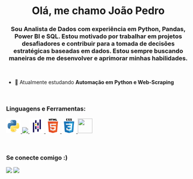 <h1 align="center">Olá, me chamo João Pedro</h1>
<h3 align="center">Sou Analista de Dados com experiência em Python, Pandas, Power BI e SQL. Estou motivado por trabalhar em projetos desafiadores e contribuir para a tomada de decisões estratégicas baseadas em dados. Estou sempre buscando maneiras de me desenvolver e aprimorar minhas habilidades.</h3><br />

- 🌱 Atualmente estudando **Automação em Python e Web-Scraping**
<br />

<h3 align="left">Linguagens e Ferramentas:</h3>
<p align="left"> <a href="https://www.python.org" target="_blank" rel="noreferrer"> <img src="https://raw.githubusercontent.com/devicons/devicon/master/icons/python/python-original.svg" alt="python" width="40" height="40"/> </a> <a href="https://www.djangoproject.com/"> <img src="https://icongr.am/devicon/django-original.svg?size=40&color=currentColor"/> </a> <a href="https://pandas.pydata.org/" target="_blank" rel="noreferrer"> <img src="https://raw.githubusercontent.com/devicons/devicon/2ae2a900d2f041da66e950e4d48052658d850630/icons/pandas/pandas-original.svg" alt="pandas" width="40" height="40"/> <a href="https://www.w3schools.com/html/html_intro.asp"> <img src="https://raw.githubusercontent.com/devicons/devicon/master/icons/html5/html5-original-wordmark.svg" alt="html5" width="40" height="40"/> </a> </a> <a href="https://www.w3schools.com/css/" target="_blank" rel="noreferrer"> <img src="https://raw.githubusercontent.com/devicons/devicon/master/icons/css3/css3-original-wordmark.svg" alt="css3" width="40" height="40"/> </a> <a href="https://www.postgresql.org/"> <img src="https://cdn.jsdelivr.net/gh/devicons/devicon/icons/postgresql/postgresql-original-wordmark.svg" width="40" height="40"/> </a> </p>
<br />

 <h3 align="left">Se conecte comigo :)</h3>

<div>
<a href = "mailto:oonoreti@gmail.com"><img src="https://img.shields.io/badge/Gmail-D14836?style=for-the-badge&logo=gmail&logoColor=white" target="_blank"></a>
<a href="https://www.linkedin.com/in/jpc-dev" target="_blank"><img src="https://img.shields.io/badge/-LinkedIn-%230077B5?style=for-the-badge&logo=linkedin&logoColor=white" target="_blank"></a>   
</div>
<br />
